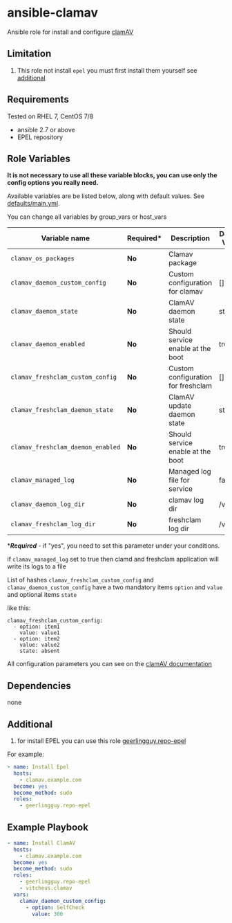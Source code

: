 # ansible-clamav

Ansible role for install and configure [clamAV](https://www.clamav.net/)

Limitation
----------

1. This role not install `epel` you must first install them yourself
see [additional](README.md#Additional)

Requirements
------------
Tested on RHEL 7, CentOS 7/8

* ansible 2.7 or above
* EPEL repository

Role Variables
--------------
**It is not necessary to use all these variable blocks, you can use only the config options you really need.** 

Available variables are be listed below, along with default values. See [defaults/main.yml](defaults/main.yml).

You can change all variables by group_vars or host_vars

| Variable name | Required* | Description | Default Value |
| --- | --- | --- | --- |
| `clamav_os_packages` | **No** | Clamav package |  | 
| `clamav_daemon_custom_config` | **No** | Custom configuration for clamav | [] | 
| `clamav_daemon_state` | **No** | ClamAV daemon state | started | 
| `clamav_daemon_enabled` | **No** | Should service enable at the boot | true |
| `clamav_freshclam_custom_config` | **No** | Custom configuration for freshclam | [] |
| `clamav_freshclam_daemon_state` | **No** | ClamAV update daemon state | started |
| `clamav_freshclam_daemon_enabled` | **No** | Should service enable at the boot | true | 
| `clamav_managed_log` | **No** | Managed log file for service | false | 
| `clamav_daemon_log_dir` | **No**   | clamav log dir | /var/log | 
| `clamav_freshclam_log_dir` | **No** | freshclam log dir | /var/log | 

****Required*** - if "yes", you need to set this parameter under your conditions.

if `clamav_managed_log` set to true then clamd and freshclam application will write its logs to a file

List of hashes `clamav_freshclam_custom_config` and `clamav_daemon_custom_config` have a two mandatory items
`option` and `value` and optional items `state`

like this:
```
clamav_freshclam_custom_config:
  - option: item1 
    value: value1
  - option: item2
    value: value2
    state: absent
```

All configuration parameters you can see on the [clamAV documentation][1]

Dependencies
------------
none

Additional
-----------
1. for install EPEL you can use this role [geerlingguy.repo-epel][2]

For example:
```yaml
- name: Install Epel
  hosts: 
    - clamav.example.com
  become: yes
  become_method: sudo
  roles:
    - geerlingguy.repo-epel

```
 
Example Playbook
------------

```yaml
- name: Install ClamAV
  hosts: 
    - clamav.example.com
  become: yes
  become_method: sudo
  roles:
    - geerlingguy.repo-epel
    - vitcheus.clamav
  vars:
    clamav_daemon_custom_config:
      - option: SelfCheck
        value: 300
```

[1]: https://www.clamav.net/documents/configuration
[2]: https://github.com/geerlingguy/ansible-role-repo-epel

